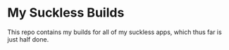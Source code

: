 # My Suckless Builds
This repo contains my builds for all of my suckless apps, which thus far is just half done.
